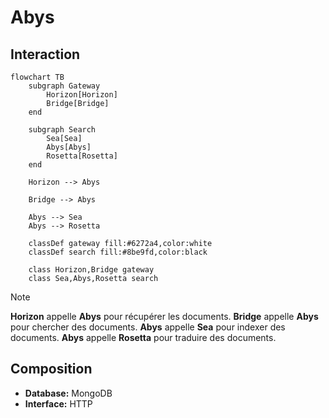 # Abys

## Interaction

```mermaid
flowchart TB
    subgraph Gateway
        Horizon[Horizon]
        Bridge[Bridge]
    end

    subgraph Search
        Sea[Sea]
        Abys[Abys]
        Rosetta[Rosetta]
    end

    Horizon --> Abys

    Bridge --> Abys

    Abys --> Sea
    Abys --> Rosetta
	
    classDef gateway fill:#6272a4,color:white
    classDef search fill:#8be9fd,color:black

    class Horizon,Bridge gateway
    class Sea,Abys,Rosetta search
```

> [!NOTE]
> **Horizon** appelle **Abys** pour récupérer les documents.
> **Bridge** appelle **Abys** pour chercher des documents.
> **Abys** appelle **Sea** pour indexer des documents.
> **Abys** appelle **Rosetta** pour traduire des documents.

## Composition

- **Database:** MongoDB
- **Interface:** HTTP